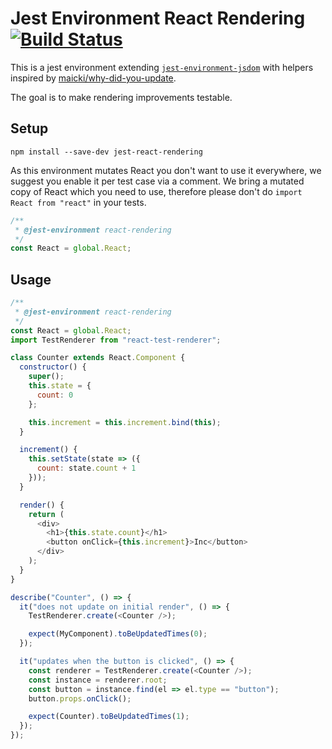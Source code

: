 # Jest Environment React Rendering [![Build Status](https://travis-ci.com/DanielMSchmidt/jest-react-rendering.svg?branch=master)](https://travis-ci.com/DanielMSchmidt/jest-react-rendering)

This is a jest environment extending [`jest-environment-jsdom`](https://github.com/facebook/jest/tree/master/packages/jest-environment-jsdom) with helpers inspired by [maicki/why-did-you-update](https://github.com/maicki/why-did-you-update).

The goal is to make rendering improvements testable.

## Setup

`npm install --save-dev jest-react-rendering`

As this environment mutates React you don't want to use it everywhere, we suggest you enable it per test case via a comment.
We bring a mutated copy of React which you need to use, therefore please don't do `import React from "react"` in your tests.

```js
/**
 * @jest-environment react-rendering
 */
const React = global.React;
```

## Usage

```js
/**
 * @jest-environment react-rendering
 */
const React = global.React;
import TestRenderer from "react-test-renderer";

class Counter extends React.Component {
  constructor() {
    super();
    this.state = {
      count: 0
    };

    this.increment = this.increment.bind(this);
  }

  increment() {
    this.setState(state => ({
      count: state.count + 1
    }));
  }

  render() {
    return (
      <div>
        <h1>{this.state.count}</h1>
        <button onClick={this.increment}>Inc</button>
      </div>
    );
  }
}

describe("Counter", () => {
  it("does not update on initial render", () => {
    TestRenderer.create(<Counter />);

    expect(MyComponent).toBeUpdatedTimes(0);
  });

  it("updates when the button is clicked", () => {
    const renderer = TestRenderer.create(<Counter />);
    const instance = renderer.root;
    const button = instance.find(el => el.type == "button");
    button.props.onClick();

    expect(Counter).toBeUpdatedTimes(1);
  });
});
```
